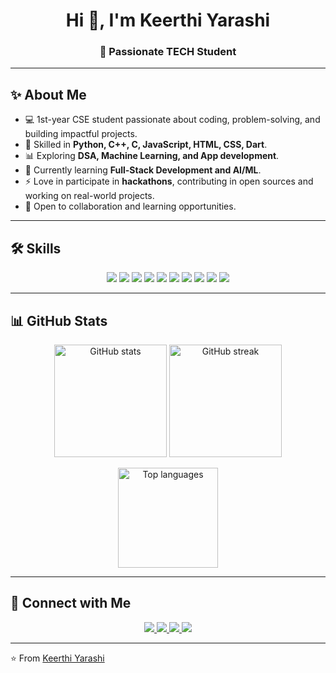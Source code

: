 <h1 align="center">Hi 👋, I'm Keerthi Yarashi</h1>
<h3 align="center">🚀 Passionate TECH Student </h3>

---

## ✨ About Me  

- 💻 1st-year CSE student passionate about coding, problem-solving, and building impactful projects.  
- 🚀 Skilled in **Python, C++, C, JavaScript, HTML, CSS, Dart**.  
- 📊 Exploring **DSA, Machine Learning, and App development**.  
- 🌱 Currently learning **Full-Stack Development and AI/ML**.  
- ⚡ Love in participate in **hackathons**, contributing in open sources and working on real-world projects. 
- 📌 Open to collaboration and learning opportunities.  

---

## 🛠️ Skills  

<p align="center">
  <img src="https://img.shields.io/badge/Python-3776AB?style=for-the-badge&logo=python&logoColor=white" />
  <img src="https://img.shields.io/badge/C++-00599C?style=for-the-badge&logo=cplusplus&logoColor=white" />
  <img src="https://img.shields.io/badge/C-00599C?style=for-the-badge&logo=c&logoColor=white" />
  <img src="https://img.shields.io/badge/HTML5-E34F26?style=for-the-badge&logo=html5&logoColor=white" />
  <img src="https://img.shields.io/badge/CSS3-1572B6?style=for-the-badge&logo=css3&logoColor=white" />
  <img src="https://img.shields.io/badge/JavaScript-F7DF1E?style=for-the-badge&logo=javascript&logoColor=black" />
  <img src="https://img.shields.io/badge/Dart-0175C2?style=for-the-badge&logo=dart&logoColor=white" />
  <img src="https://img.shields.io/badge/Notion-000000?style=for-the-badge&logo=notion&logoColor=white" />
  <img src="https://img.shields.io/badge/Vercel-000000?style=for-the-badge&logo=vercel&logoColor=white" />
  <img src="https://img.shields.io/badge/Numpy-013243?style=for-the-badge&logo=numpy&logoColor=white" />
</p>

---

## 📊 GitHub Stats  

<p align="center">
  <img src="https://github-readme-stats.vercel.app/api?username=KeerthiYarashi&show_icons=true&theme=radical" alt="GitHub stats" height="180px"/>
  <img src="https://github-readme-streak-stats.herokuapp.com/?user=KeerthiYarashi&theme=radical" alt="GitHub streak" height="180px"/>
</p>

<p align="center">
  <img src="https://github-readme-stats.vercel.app/api/top-langs/?username=KeerthiYarashi&layout=compact&theme=radical" alt="Top languages" height="160px"/>
</p>

---

## 🤝 Connect with Me  

<p align="center">
  <a href="https://keerthiyarashi.github.io/Keerthi-portfolio/">
    <img src="https://img.shields.io/badge/Portfolio-61dafb?style=for-the-badge&logo=vercel&logoColor=black" />
  </a>
  <a href="https://github.com/KeerthiYarashi">
    <img src="https://img.shields.io/badge/GitHub-181717?style=for-the-badge&logo=github&logoColor=white" />
  </a>
  <a href="https://www.linkedin.com/in/keerthi-yarashi-26ab2b335">
    <img src="https://img.shields.io/badge/LinkedIn-0A66C2?style=for-the-badge&logo=linkedin&logoColor=white" />
  </a>
  <a href="mailto:yarashikeerthi@gmail.com">
    <img src="https://img.shields.io/badge/Email-D14836?style=for-the-badge&logo=gmail&logoColor=white" />
  </a>
</p>

---
⭐️ From [Keerthi Yarashi](https://github.com/KeerthiYarashi)
